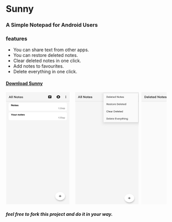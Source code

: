 # Sunny
### A Simple Notepad for Android Users
### features
  * You can share text from other apps.
  * You can restore deleted notes.
  * Clear deleted notes in one click.
  * Add notes to favourites.
  * Delete everything in one click.

#### [Download Sunny](https://github.com/Sunnymaharshi/sunny/raw/master/night/sunny.apk)

<pre><img src="main.jpg" alt="main" width="200" height=350"/>  <img src="options.jpg" alt="options" width="200" height=350"/> <img src="nodeleted.jpg" alt="no notes" width="200" height=350"/> <img src="editor.jpg" alt="editor" width="200" height=350"/>  <img src="deleted.jpg" alt="deleted" width="200" height=350"/></pre>

##### feel free to fork this project and do it in your way.
